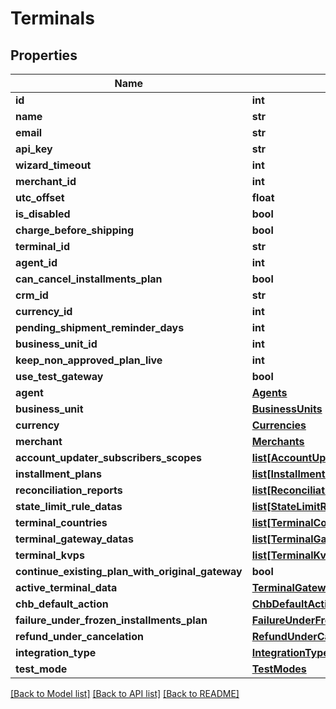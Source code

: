 # Terminals

## Properties
Name | Type | Description | Notes
------------ | ------------- | ------------- | -------------
**id** | **int** |  | 
**name** | **str** |  | [optional] 
**email** | **str** |  | [optional] 
**api_key** | **str** |  | [optional] 
**wizard_timeout** | **int** |  | 
**merchant_id** | **int** |  | 
**utc_offset** | **float** |  | 
**is_disabled** | **bool** |  | 
**charge_before_shipping** | **bool** |  | 
**terminal_id** | **str** |  | [optional] 
**agent_id** | **int** |  | 
**can_cancel_installments_plan** | **bool** |  | 
**crm_id** | **str** |  | [optional] 
**currency_id** | **int** |  | [optional] 
**pending_shipment_reminder_days** | **int** |  | 
**business_unit_id** | **int** |  | 
**keep_non_approved_plan_live** | **int** |  | 
**use_test_gateway** | **bool** |  | 
**agent** | [**Agents**](Agents.md) |  | [optional] 
**business_unit** | [**BusinessUnits**](BusinessUnits.md) |  | [optional] 
**currency** | [**Currencies**](Currencies.md) |  | [optional] 
**merchant** | [**Merchants**](Merchants.md) |  | [optional] 
**account_updater_subscribers_scopes** | [**list[AccountUpdaterSubscribersScopes]**](AccountUpdaterSubscribersScopes.md) |  | [optional] 
**installment_plans** | [**list[InstallmentPlans]**](InstallmentPlans.md) |  | [optional] 
**reconciliation_reports** | [**list[ReconciliationReports]**](ReconciliationReports.md) |  | [optional] 
**state_limit_rule_datas** | [**list[StateLimitRuleDatas]**](StateLimitRuleDatas.md) |  | [optional] 
**terminal_countries** | [**list[TerminalCountries]**](TerminalCountries.md) |  | [optional] 
**terminal_gateway_datas** | [**list[TerminalGatewayDatas]**](TerminalGatewayDatas.md) |  | [optional] 
**terminal_kvps** | [**list[TerminalKvps]**](TerminalKvps.md) |  | [optional] 
**continue_existing_plan_with_original_gateway** | **bool** |  | 
**active_terminal_data** | [**TerminalGatewayDatas**](TerminalGatewayDatas.md) |  | [optional] 
**chb_default_action** | [**ChbDefaultAction**](ChbDefaultAction.md) |  | 
**failure_under_frozen_installments_plan** | [**FailureUnderFrozenInstallmentsPlan**](FailureUnderFrozenInstallmentsPlan.md) |  | 
**refund_under_cancelation** | [**RefundUnderCancelation**](RefundUnderCancelation.md) |  | 
**integration_type** | [**IntegrationType**](IntegrationType.md) |  | 
**test_mode** | [**TestModes**](TestModes.md) |  | 

[[Back to Model list]](../README.md#documentation-for-models) [[Back to API list]](../README.md#documentation-for-api-endpoints) [[Back to README]](../README.md)



